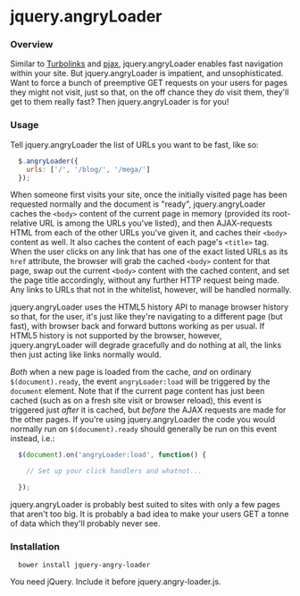 # jquery.angryLoader

### Overview

Similar to [Turbolinks](http://github.com/turbolinks/turbolinks/) and
[pjax](http://github.com/defunkt/jquery-pjax/), jquery.angryLoader
enables fast navigation within your
site.  But jquery.angryLoader is impatient, and unsophisticated. Want to force a bunch
of preemptive GET requests on your users for pages they might not visit, just
so that, on the off chance they *do* visit them, they'll get to them really
fast? Then jquery.angryLoader is for you!

### Usage

Tell jquery.angryLoader the list of URLs you want to be fast, like so:

```js
  $.angryLoader({
    urls: ['/', '/blog/', '/mega/']
  });
```

When someone first visits your site, once the initially visited page has been
requested normally and the document is "ready", jquery.angryLoader caches the `<body>`
content of the current page in memory (provided its root-relative URL is among the URLs you've
listed), and then AJAX-requests HTML from each of the other URLs you've given
it, and caches their `<body>` content as well. It also caches the content of
each page's `<title>` tag. When the user clicks on any link that has one of
the exact listed URLs as its `href` attribute, the browser will grab the
cached `<body>` content for that page, swap out the current `<body>`
content with the cached content, and set the page title accordingly, without
any further HTTP request being made. Any links to URLs that not in the
whitelist, however, will be handled normally.

jquery.angryLoader uses the HTML5 history API to manage browser history so that, for
the user, it's just like they're navigating to a different page (but fast),
with browser back and forward buttons working as per usual. If HTML5 history is
not supported by the browser, however, jquery.angryLoader will degrade gracefully and
do nothing at all, the links then just acting like links normally would.

*Both* when a new page is loaded from the cache, *and* on ordinary
`$(document).ready`, the event `angryLoader:load` will be triggered by the
`document` element. Note that if the current page content has just been cached (such as
on a fresh site visit or browser reload), this event is triggered just *after* it
is cached, but *before* the AJAX requests are made for the other pages. If you're
using jquery.angryLoader the code you would normally run on `$(document).ready`
should generally be run on this event instead, i.e.:

```js
  $(document).on('angryLoader:load', function() {

    // Set up your click handlers and whatnot...

  });
```

jquery.angryLoader is probably best suited to sites with only a few pages that aren't
too big. It is probably a bad idea to make your users GET a tonne of data which
they'll probably never see.

### Installation

```
  bower install jquery-angry-loader
```

You need jQuery. Include it before jquery.angry-loader.js.
